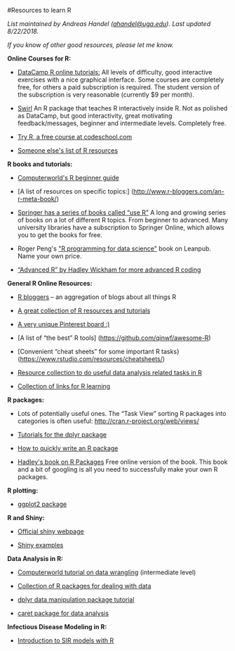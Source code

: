#Resources to learn R

*List maintained by Andreas Handel (ahandel@uga.edu). Last updated 8/22/2018.*

*If you know of other good resources, please let me know.*

**Online Courses for R:**

-   [DataCamp R online tutorials:](https://www.datacamp.com/)
    All levels of difficulty, good interactive exercises with a nice graphical interface. Some courses are completely free, for others a paid subscription is required. The student version of the subscription is very reasonable (currently $9 per month).

-   [Swirl](http://swirlstats.com/) 
	An R package that teaches R interactively inside R. Not as polished as DataCamp, but good interactivity, great motivating feedback/messages, beginner and intermediate levels. Completely free.

-   [Try R, a free course at codeschool.com](https://www.codeschool.com/courses/try-r)

-   [Someone else's list of R resources](http://www.r-bloggers.com/moocs-and-courses-to-learn-r/)
 
**R books and tutorials:**

-   [Computerworld's R beginner guide](http://www.computerworld.com/s/article/9239625/Beginner\_s\_guide\_to\_R\_Introduction) 

-   [A list of resources on specific topics:] (http://www.r-bloggers.com/an-r-meta-book/)

-   [Springer has a series of books called “use R”](http://www.springer.com/series/6991) 
	A long and growing series of books on a lot of different R topics. From beginner to advanced. Many university libraries have a subscription to Springer Online, which allows you to get the books for free.

- 	Roger Peng's ["R programming for data science"](https://leanpub.com/rprogramming) book on Leanpub. Name your own price.	
	
-   [“Advanced R” by Hadley Wickham for more advanced R coding](http://adv-r.had.co.nz/)


**General R Online Resources:**

-   [R bloggers](r-bloggers.com) – an aggregation of blogs about all things R

-   [A great collection of R resources and tutorials](http://www.ats.ucla.edu/stat/r/)

-   [A very unique Pinterest board :) ](http://www.pinterest.com/zellner/fun-projects-for-r/)

-   [A list of “the best” R tools] (https://github.com/qinwf/awesome-R)

-   [Convenient “cheat sheets” for some important R tasks}(https://www.rstudio.com/resources/cheatsheets/)

-   [Resource collection to do useful data analysis related tasks in R](http://rddj.info/)

-   [Collection of links for R learning](http://blog.revolutionanalytics.com/2015/10/learning-r-oct-2015.html)


**R packages:**

-   Lots of potentially useful ones. The “Task View” sorting R packages
    into categories is often useful:
    <http://cran.r-project.org/web/views/>

-   [Tutorials for the dplyr package](http://rpubs.com/justmarkham/)

-   [How to quickly write an R package](http://hilaryparker.com/2014/04/29/writing-an-r-package-from-scratch/)

-   [Hadley's book on R Packages](http://r-pkgs.had.co.nz/)
	Free online version of the book. This book and a bit of googling is all you need to successfully make your own R packages. 

	
**R plotting:**

-   [ggplot2 package](http://ggplot2.org/)


**R and Shiny:**

-   [Official shiny webpage](http://shiny.rstudio.com/)

-   [Shiny examples](http://www.showmeshiny.com/)


**Data Analysis in R:**

-   [Computerworld tutorial on data wrangling](http://www.computerworld.com/s/article/9243391/4\_data\_wrangling\_tasks\_in\_R\_for\_advanced\_beginners)
    (intermediate level)

-   [Collection of R packages for dealing with data](http://www.computerworld.com/article/2921176/business-intelligence/great-r-packages-for-data-import-wrangling-visualization.html)

	
-   [dplyr data manipulation package tutorial](http://www.r-bloggers.com/hands-on-dplyr-tutorial-for-faster-data-manipulation-in-r/)

-   [caret package for data analysis](http://topepo.github.io/caret/index.html)


**Infectious Disease Modeling in R:**

-   [Introduction to SIR models with R](http://sherrytowers.com/2012/12/11/simple-epidemic-modelling-with-an-sir-model/)
